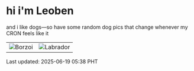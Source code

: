 # hi i'm Leoben

and i like dogs—so have some random dog pics that change whenever my CRON feels like it

|  |  |
|--------|----------|
| ![Borzoi](https://random-dog-vercel.vercel.app/api/random-borzoi?v=1750282719) | ![Labrador](https://random-dog-vercel.vercel.app/api/random-labrador?v=1750282719) |

Last updated: 2025-06-19 05:38 PHT

